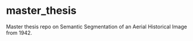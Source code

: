 # master_thesis

Master thesis repo on Semantic Segmentation of an Aerial Historical Image from 1942. 